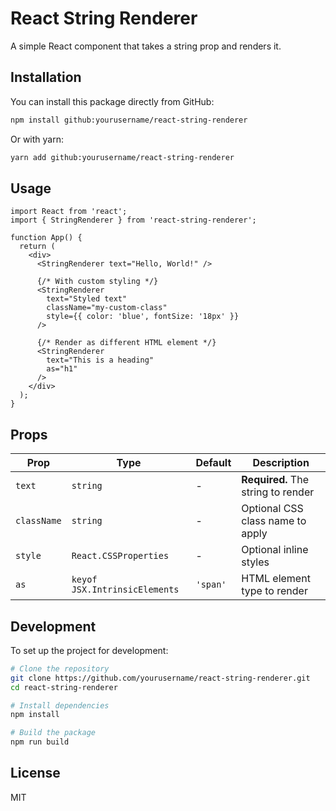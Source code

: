 # React String Renderer

A simple React component that takes a string prop and renders it.

## Installation

You can install this package directly from GitHub:

```bash
npm install github:yourusername/react-string-renderer
```

Or with yarn:

```bash
yarn add github:yourusername/react-string-renderer
```

## Usage

```tsx
import React from 'react';
import { StringRenderer } from 'react-string-renderer';

function App() {
  return (
    <div>
      <StringRenderer text="Hello, World!" />
      
      {/* With custom styling */}
      <StringRenderer 
        text="Styled text" 
        className="my-custom-class"
        style={{ color: 'blue', fontSize: '18px' }}
      />
      
      {/* Render as different HTML element */}
      <StringRenderer 
        text="This is a heading" 
        as="h1"
      />
    </div>
  );
}
```

## Props

| Prop | Type | Default | Description |
|------|------|---------|-------------|
| `text` | `string` | - | **Required.** The string to render |
| `className` | `string` | - | Optional CSS class name to apply |
| `style` | `React.CSSProperties` | - | Optional inline styles |
| `as` | `keyof JSX.IntrinsicElements` | `'span'` | HTML element type to render |

## Development

To set up the project for development:

```bash
# Clone the repository
git clone https://github.com/yourusername/react-string-renderer.git
cd react-string-renderer

# Install dependencies
npm install

# Build the package
npm run build
```

## License

MIT 